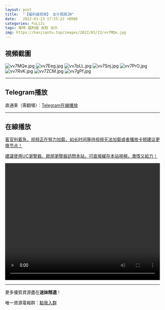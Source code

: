 ```yaml
---
layout: post
title:  "【福利姬视频】 女仆假屌ZW"
date:   2022-03-23 17:55:22 +0800
categories: FuLiJi
tags: 推特 福利姬 自慰 女仆
img: https://kanjiantu.top/images/2022/03/23/vv7MQe.jpg
---
```



## 視頻截圖

![vv7MQe.jpg](https://kanjiantu.top/images/2022/03/23/vv7MQe.jpg)
![vv7Eeg.jpg](https://kanjiantu.top/images/2022/03/23/vv7Eeg.jpg)
![vv7pLL.jpg](https://kanjiantu.top/images/2022/03/23/vv7pLL.jpg)
![vv7Snj.jpg](https://kanjiantu.top/images/2022/03/23/vv7Snj.jpg)
![vv7PrO.jpg](https://kanjiantu.top/images/2022/03/23/vv7PrO.jpg)
![vv7RvK.jpg](https://kanjiantu.top/images/2022/03/23/vv7RvK.jpg)
![vv7ZCM.jpg](https://kanjiantu.top/images/2022/03/23/vv7ZCM.jpg)
![vv7gPf.jpg](https://kanjiantu.top/images/2022/03/23/vv7gPf.jpg)

* * *
## Telegram播放

直通車（需翻墻）：[Telegram在線播放](https://t.me/mimeijingxuan/304)

* * *
## 在線播放
<u>客官别着急，视频正在努力加载，如长时间等待视频无法加载或者播放卡顿建议更换节点！</u>

<u>建議使用UC瀏覽器、歐朋瀏覽器訪問本站，可直接緩存本站視頻，激情又給力！</u>
<center><video src="https://cdn.publer.io/uploads/videos/624543b6db2797743f7292d8/3a7320d83836983ed2349973b7869143.mp4" width="100%" height="380px" controls="controls"></video></center>


* * *
更多優質資源盡在**迷妹精選**！

唯一資源電報群：[點我入群](https://t.me/mimeijingxuan)


